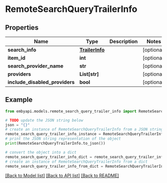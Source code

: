 # RemoteSearchQueryTrailerInfo


## Properties

Name | Type | Description | Notes
------------ | ------------- | ------------- | -------------
**search_info** | [**TrailerInfo**](TrailerInfo.md) |  | [optional] 
**item_id** | **int** |  | [optional] 
**search_provider_name** | **str** |  | [optional] 
**providers** | **List[str]** |  | [optional] 
**include_disabled_providers** | **bool** |  | [optional] 

## Example

```python
from embyapi.models.remote_search_query_trailer_info import RemoteSearchQueryTrailerInfo

# TODO update the JSON string below
json = "{}"
# create an instance of RemoteSearchQueryTrailerInfo from a JSON string
remote_search_query_trailer_info_instance = RemoteSearchQueryTrailerInfo.from_json(json)
# print the JSON string representation of the object
print(RemoteSearchQueryTrailerInfo.to_json())

# convert the object into a dict
remote_search_query_trailer_info_dict = remote_search_query_trailer_info_instance.to_dict()
# create an instance of RemoteSearchQueryTrailerInfo from a dict
remote_search_query_trailer_info_from_dict = RemoteSearchQueryTrailerInfo.from_dict(remote_search_query_trailer_info_dict)
```
[[Back to Model list]](../README.md#documentation-for-models) [[Back to API list]](../README.md#documentation-for-api-endpoints) [[Back to README]](../README.md)


